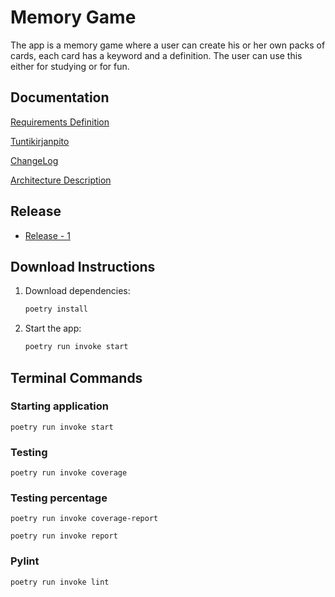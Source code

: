 # Memory Game

The app is a memory game where a user can create his or her own packs of cards, each card has a keyword and a definition. The user can use this either for studying or for fun.

## Documentation

[Requirements Definition](./memorygame/src/documentation/RequirementDefinition.md)

[Tuntikirjanpito](./memorygame/src/documentation/tuntikirjanpito.md)

[ChangeLog](./memorygame/src/documentation/changelog.md)

[Architecture Description](./memorygame/src/documentation/arkkitehtuuri.md)


## Release

- [Release - 1](https://github.com/modaralgayal/ohte-modar-2024/releases/tag/release1)



## Download Instructions

1. Download dependencies:

   ```bash
   poetry install
   ```

2. Start the app:

   ```bash
   poetry run invoke start
   ```

## Terminal Commands

### Starting application

    poetry run invoke start

### Testing

    poetry run invoke coverage

### Testing percentage

    poetry run invoke coverage-report

    poetry run invoke report

### Pylint

    poetry run invoke lint
